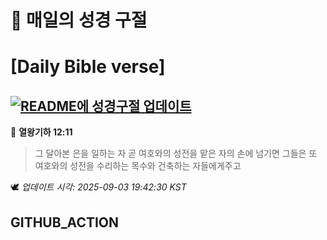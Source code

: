 # 🙏 매일의 성경 구절
# [Daily Bible verse]
## [![README에 성경구절 업데이트](https://github.com/DONGSUKA/first_test/actions/workflows/update-readme-bible.yml/badge.svg)](https://github.com/DONGSUKA/first_test/actions/workflows/update-readme-bible.yml)
<!-- START_BIBLE_VERSE -->
📖 **열왕기하 12:11**
> 그 달아본 은을 일하는 자 곧 여호와의 성전을 맡은 자의 손에 넘기면 그들은 또 여호와의 성전을 수리하는 목수와 건축하는 자들에게주고

🕊️ _업데이트 시각: 2025-09-03 19:42:30 KST_
  <!-- END_BIBLE_VERSE -->
## GITHUB_ACTION
